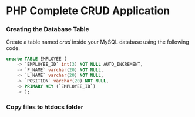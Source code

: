 # PHP Complete CRUD Application

### ****Creating the Database Table****

Create a table named *crud* inside your MySQL database using the following code.

```sql
create TABLE EMPLOYEE (
    -> `EMPLOYEE_ID` int(3) NOT NULL AUTO_INCREMENT,
    -> `F_NAME` varchar(20) NOT NULL,
    -> `L_NAME` varchar(20) NOT NULL,
    -> `POSITION` varchar(20) NOT NULL,
    -> PRIMARY KEY (`EMPLOYEE_ID`)
    -> );

```

### ****Copy files to htdocs folder****

